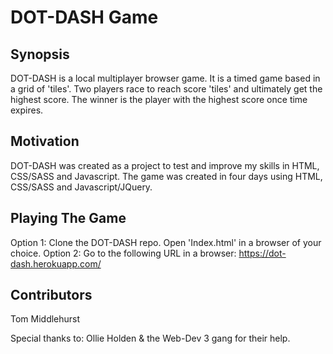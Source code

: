 # DOT-DASH Game


## Synopsis

DOT-DASH is a local multiplayer browser game.
It is a timed game based in a grid of 'tiles'. Two players race to reach score 'tiles' and ultimately get the highest score.
The winner is the player with the highest score once time expires.

## Motivation

DOT-DASH was created as a project to test and improve my skills in HTML, CSS/SASS and Javascript.
The game was created in four days using HTML, CSS/SASS and Javascript/JQuery.

## Playing The Game

Option 1: Clone the DOT-DASH repo. Open 'Index.html' in a browser of your choice.
Option 2: Go to the following URL in a browser:
	https://dot-dash.herokuapp.com/


## Contributors

Tom Middlehurst

Special thanks to:
Ollie Holden & the Web-Dev 3 gang for their help.
